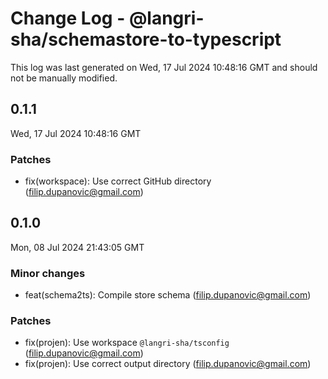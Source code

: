 # Change Log - @langri-sha/schemastore-to-typescript

This log was last generated on Wed, 17 Jul 2024 10:48:16 GMT and should not be manually modified.

<!-- Start content -->

## 0.1.1

Wed, 17 Jul 2024 10:48:16 GMT

### Patches

- fix(workspace): Use correct GitHub directory (filip.dupanovic@gmail.com)

## 0.1.0

Mon, 08 Jul 2024 21:43:05 GMT

### Minor changes

- feat(schema2ts): Compile store schema (filip.dupanovic@gmail.com)

### Patches

- fix(projen): Use workspace `@langri-sha/tsconfig` (filip.dupanovic@gmail.com)
- fix(projen): Use correct output directory (filip.dupanovic@gmail.com)
